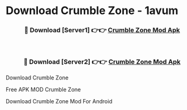 # Download Crumble Zone - 1avum



<div align="center">
<h3>🔴 Download [Server1] 👉👉 <a href="https://momento.my/?title=Crumble_Zone">Crumble Zone Mod Apk</a></h3><br>

<h3>🔴 Download [Server2] 👉👉 <a href="https://momento.my/?title=Crumble_Zone">Crumble Zone Mod Apk</a></h3>
</div>



Download Crumble Zone 

Free APK MOD Crumble Zone 

Download Crumble Zone Mod For Android
